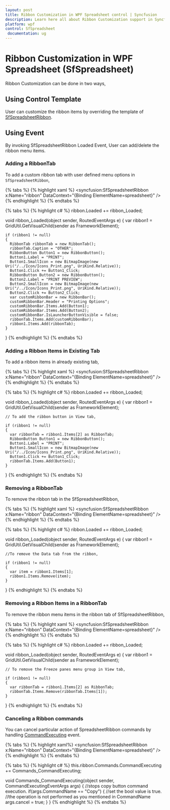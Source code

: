 ```yaml
---
layout: post
title: Ribbon Customization in WPF Spreadsheet control | Syncfusion
description: Learn here all about Ribbon Customization support in Syncfusion WPF Spreadsheet (SfSpreadsheet) control and more.
platform: wpf
control: SfSpreadsheet
 documentation: ug
---
```


# Ribbon Customization in WPF Spreadsheet (SfSpreadsheet)

Ribbon Customization can be done in two ways,

## Using Control Template

User can customize the ribbon items by overriding the template of [SfSpreadsheetRibbon](http://help.syncfusion.com/cr/wpf/Syncfusion.UI.Xaml.Spreadsheet.SfSpreadsheetRibbon.html).

## Using Event

By invoking SfSpreadsheetRibbon Loaded Event, User can add/delete the ribbon menu items.

### Adding a RibbonTab

To add a custom ribbon tab with user defined menu options in `SfSpreadsheetRibbon`, 

{% tabs %}
{% highlight xaml %}
<syncfusion:SfSpreadsheetRibbon x:Name="ribbon" DataContext="{Binding ElementName=spreadsheet}" />
{% endhighlight %}
{% endtabs %}

{% tabs %}
{% highlight c# %}
ribbon.Loaded += ribbon_Loaded;
    
void ribbon_Loaded(object sender, RoutedEventArgs e)
{
    var ribbon1 = GridUtil.GetVisualChild<Ribbon>(sender as FrameworkElement);

    if (ribbon1 != null)
    {
      RibbonTab ribbonTab = new RibbonTab();
      ribbonTab.Caption = "OTHER";
      RibbonButton Button1 = new RibbonButton();
      Button1.Label = "PRINT";
      Button1.SmallIcon = new BitmapImage(new Uri("/../Icon/Icons_Print.png", UriKind.Relative));
      Button1.Click += Button1_Click;
      RibbonButton Button2 = new RibbonButton();
      Button2.Label = "PRINT PREVIEW";
      Button2.SmallIcon = new BitmapImage(new Uri("/../Icon/Icons_Print.png", UriKind.Relative));
      Button2.Click += Button2_Click;
      var customRibbonBar = new RibbonBar();
      customRibbonBar.Header = "Printing Options";
      customRibbonBar.Items.Add(Button1);
      customRibbonBar.Items.Add(Button2);
      customRibbonBar.IsLauncherButtonVisible = false;
      ribbonTab.Items.Add(customRibbonBar);
      ribbon1.Items.Add(ribbonTab);
    }
}
{% endhighlight %}
{% endtabs %}

### Adding a Ribbon Items in Existing Tab

To add a ribbon items in already existing tab,

{% tabs %}
{% highlight xaml %}
<syncfusion:SfSpreadsheetRibbon x:Name="ribbon" DataContext="{Binding ElementName=spreadsheet}" />
{% endhighlight %}
{% endtabs %}

{% tabs %}
{% highlight c# %}
ribbon.Loaded += ribbon_Loaded;
    
void ribbon_Loaded(object sender, RoutedEventArgs e)
{
    var ribbon1 = GridUtil.GetVisualChild<Ribbon>(sender as FrameworkElement);
    
    // To add the ribbon button in View tab,
    
    if (ribbon1 != null)
    {
      var ribbonTab = ribbon1.Items[2] as RibbonTab;
      RibbonButton Button1 = new RibbonButton();
      Button1.Label = "PRINT";
      Button1.SmallIcon = new BitmapImage(new Uri("/../Icon/Icons_Print.png", UriKind.Relative));
      Button1.Click += Button1_Click;
      ribbonTab.Items.Add(Button1);
    }
}
{% endhighlight %}
{% endtabs %}

### Removing a RibbonTab

To remove the ribbon tab in the SfSpreadsheetRibbon,

{% tabs %}
{% highlight xaml %}
<syncfusion:SfSpreadsheetRibbon x:Name="ribbon" DataContext="{Binding ElementName=spreadsheet}" />
{% endhighlight %}
{% endtabs %}

{% tabs %}
{% highlight c# %}
ribbon.Loaded += ribbon_Loaded;
    
void ribbon_Loaded(object sender, RoutedEventArgs e)
{
    var ribbon1 = GridUtil.GetVisualChild<Ribbon>(sender as FrameworkElement);
    
    //To remove the Data tab from the ribbon,

    if (ribbon1 != null)
    {
      var item = ribbon1.Items[1];
      ribbon1.Items.Remove(item);
    }
}
{% endhighlight %}
{% endtabs %}


### Removing a Ribbon Items in a RibbonTab

To remove the ribbon menu items in the ribbon tab of SfSpreadsheetRibbon,

{% tabs %}
{% highlight xaml %}
<syncfusion:SfSpreadsheetRibbon x:Name="ribbon" DataContext="{Binding ElementName=spreadsheet}" />
{% endhighlight %}
{% endtabs %}

{% tabs %}
{% highlight c# %}
ribbon.Loaded += ribbon_Loaded;
    
void ribbon_Loaded(object sender, RoutedEventArgs e)
{
    var ribbon1 = GridUtil.GetVisualChild<Ribbon>(sender as FrameworkElement);
    
    // To remove the Freeze panes menu group in View tab,
    
    if (ribbon1 != null)
    {
      var ribbonTab = ribbon1.Items[2] as RibbonTab;
      ribbonTab.Items.Remove(ribbonTab.Items[1]);
    }
}
{% endhighlight %}
{% endtabs %}

### Canceling a Ribbon commands

You can cancel particular action of SpreadsheetRibbon commands by handling [CommandExecuting](http://help.syncfusion.com/cr/wpf/Syncfusion.UI.Xaml.Spreadsheet.Helpers.CommandExecutionEventArgs.html) event.

{% tabs %}
{% highlight xaml%}
<syncfusion:SfSpreadsheetRibbon x:Name="ribbon" DataContext="{Binding ElementName=spreadsheet}" />
{% endhighlight %}
{% endtabs %}

{% tabs %}
{% highlight c# %}
this.ribbon.Commands.CommandExecuting += Commands_CommandExecuting;

void Commands_CommandExecuting(object sender, CommandExecutingEventArgs args)
{
	//stops copy button command execution.
	if(args.CommandName == "Copy")
	{
		//set the bool value is true.
		//the operation is not performed as you mentioned in CommandName
		args.cancel = true;
	}
}
{% endhighlight %}
{% endtabs %}
